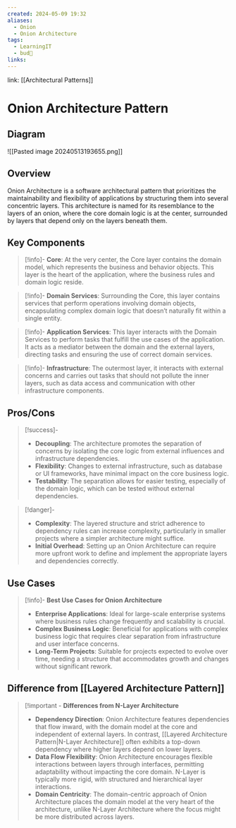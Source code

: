 ```yaml
---
created: 2024-05-09 19:32
aliases:
  - Onion
  - Onion Architecture
tags:
  - LearningIT
  - bud🌿
links:
---
```


link: [[Architectural Patterns]]

# Onion Architecture Pattern

## Diagram

![[Pasted image 20240513193655.png]]

## Overview

Onion Architecture is a software architectural pattern that prioritizes the maintainability and flexibility of applications by structuring them into several concentric layers. This architecture is named for its resemblance to the layers of an onion, where the core domain logic is at the center, surrounded by layers that depend only on the layers beneath them.

## Key Components

> [!info]- **Core**:
>  At the very center, the Core layer contains the domain model, which represents the business and behavior objects. This layer is the heart of the application, where the business rules and domain logic reside.

> [!info]- **Domain Services**: 
> Surrounding the Core, this layer contains services that perform operations involving domain objects, encapsulating complex domain logic that doesn’t naturally fit within a single entity.

> [!info]- **Application Services**: 
> This layer interacts with the Domain Services to perform tasks that fulfill the use cases of the application. It acts as a mediator between the domain and the external layers, directing tasks and ensuring the use of correct domain services.

> [!info]- **Infrastructure**: 
> The outermost layer, it interacts with external concerns and carries out tasks that should not pollute the inner layers, such as data access and communication with other infrastructure components.


## Pros/Cons

> [!success]- 
>  - **Decoupling**: The architecture promotes the separation of concerns by isolating the core logic from external influences and infrastructure dependencies.
> - **Flexibility**: Changes to external infrastructure, such as database or UI frameworks, have minimal impact on the core business logic.
> - **Testability**: The separation allows for easier testing, especially of the domain logic, which can be tested without external dependencies.


> [!danger]- 
> - **Complexity**: The layered structure and strict adherence to dependency rules can increase complexity, particularly in smaller projects where a simpler architecture might suffice.
> - **Initial Overhead**: Setting up an Onion Architecture can require more upfront work to define and implement the appropriate layers and dependencies correctly.


## Use Cases

>[!info]- **Best Use Cases for Onion Architecture**
>- **Enterprise Applications**: Ideal for large-scale enterprise systems where business rules change frequently and scalability is crucial.
>- **Complex Business Logic**: Beneficial for applications with complex business logic that requires clear separation from infrastructure and user interface concerns.
>- **Long-Term Projects**: Suitable for projects expected to evolve over time, needing a structure that accommodates growth and changes without significant rework.

## Difference from [[Layered Architecture Pattern]]

> [!important - **Differences from N-Layer Architecture**
> 
> - **Dependency Direction**: Onion Architecture features dependencies that flow inward, with the domain model at the core and independent of external layers. In contrast, [[Layered Architecture Pattern|N-Layer Architecture]] often exhibits a top-down dependency where higher layers depend on lower layers.
> - **Data Flow Flexibility**: Onion Architecture encourages flexible interactions between layers through interfaces, permitting adaptability without impacting the core domain. N-Layer is typically more rigid, with structured and hierarchical layer interactions.
> - **Domain Centricity**: The domain-centric approach of Onion Architecture places the domain model at the very heart of the architecture, unlike N-Layer Architecture where the focus might be more distributed across layers.
